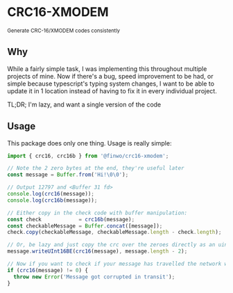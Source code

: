 # CRC16-XMODEM

<small>Generate CRC-16/XMODEM codes consistently</small>

## Why

While a fairly simple task, I was implementing this throughout multiple projects
of mine. Now if there's a bug, speed improvement to be had, or simple because
typescript's typing system changes, I want to be able to update it in 1 location
instead of having to fix it in every individual project.

TL;DR; I'm lazy, and want a single version of the code

## Usage

This package does only one thing.
Usage is really simple:

```ts
import { crc16, crc16b } from '@finwo/crc16-xmodem';

// Note the 2 zero bytes at the end, they're useful later
const message = Buffer.from('Hi!\0\0');

// Output 12797 and <Buffer 31 fd>
console.log(crc16(message));
console.log(crc16b(message));

// Either copy in the check code with buffer manipulation:
const check            = crc16b(message);
const checkableMessage = Buffer.concat([message]);
check.copy(checkableMessage, checkableMessage.length - check.length);

// Or, be lazy and just copy the crc over the zeroes directly as an uint16be
message.writeUInt16BE(crc16(message), message.length - 2);

// Now if you want to check if your message has travelled the network without errors:
if (crc16(message) != 0) {
  throw new Error('Message got corrupted in transit');
}
```
